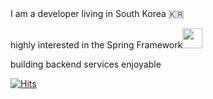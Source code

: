 
<div style = "display:flex;">
  I am a developer living in South Korea 🇰🇷
</div>

<div style = "display:flex;">

highly interested in the Spring Framework<img width = 32 height = auto src="https://img.shields.io/badge/-white?style=flat-square&logo=spring">

</div>
<div style = "display:flex;">
building backend services enjoyable
</div>

[![Hits](https://hits.seeyoufarm.com/api/count/incr/badge.svg?url=https%3A%2F%2Fgithub.com%2Fgjbae1212%2Fhit-counter&count_bg=%233DA6C8&title_bg=%23555555&icon=&icon_color=%23E7E7E7&title=%F0%9F%8D%80&edge_flat=false)](https://hits.seeyoufarm.com)
